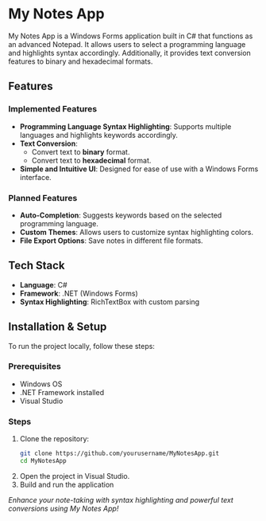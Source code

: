 # My Notes App

My Notes App is a Windows Forms application built in C# that functions as an advanced Notepad. It allows users to select a programming language and highlights syntax accordingly. Additionally, it provides text conversion features to binary and hexadecimal formats.

## Features

### Implemented Features
- **Programming Language Syntax Highlighting**: Supports multiple languages and highlights keywords accordingly.
- **Text Conversion**:
  - Convert text to **binary** format.
  - Convert text to **hexadecimal** format.
- **Simple and Intuitive UI**: Designed for ease of use with a Windows Forms interface.

### Planned Features
- **Auto-Completion**: Suggests keywords based on the selected programming language.
- **Custom Themes**: Allows users to customize syntax highlighting colors.
- **File Export Options**: Save notes in different file formats.

## Tech Stack
- **Language**: C#
- **Framework**: .NET (Windows Forms)
- **Syntax Highlighting**: RichTextBox with custom parsing

## Installation & Setup
To run the project locally, follow these steps:

### Prerequisites
- Windows OS
- .NET Framework installed
- Visual Studio

### Steps
1. Clone the repository:
   ```sh
   git clone https://github.com/yourusername/MyNotesApp.git
   cd MyNotesApp
   ```
2. Open the project in Visual Studio.
3. Build and run the application

*Enhance your note-taking with syntax highlighting and powerful text conversions using My Notes App!*

